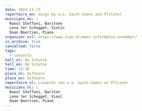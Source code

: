 ```yaml
---
date: 2024-11-17
repertoire_en: Songs by a.o. Saint-Saens and Pfitzner
musicians_en: |
  Raoul Steffani, Baritone
  Lena ter Schegget, Violin
  Daan Boertien, Piano
organizer_url: https://www.scau.nl/meer-informatie-november/
in_archive: true
cancelled: false
tags:
  - concerts
hall_nl: De Schutse
hall_en: De Schutse
time: 13:30
place_nl: Uithoorn
place_en: Uithoorn
repertoire_nl: Liederen van o.a. Saint-Saens en Pfitzner
musicians_nl: |
  Raoul Steffani, Bariton
  Lena ter Schegget, Viool
  Daan Boertien, Piano
---
```

